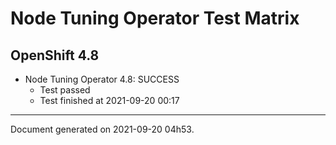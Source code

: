 
Node Tuning Operator Test Matrix
================================

OpenShift 4.8
-------------


* Node Tuning Operator 4.8: SUCCESS
  - Test passed
  - Test finished at 2021-09-20 00:17


---
Document generated on 2021-09-20 04h53.

